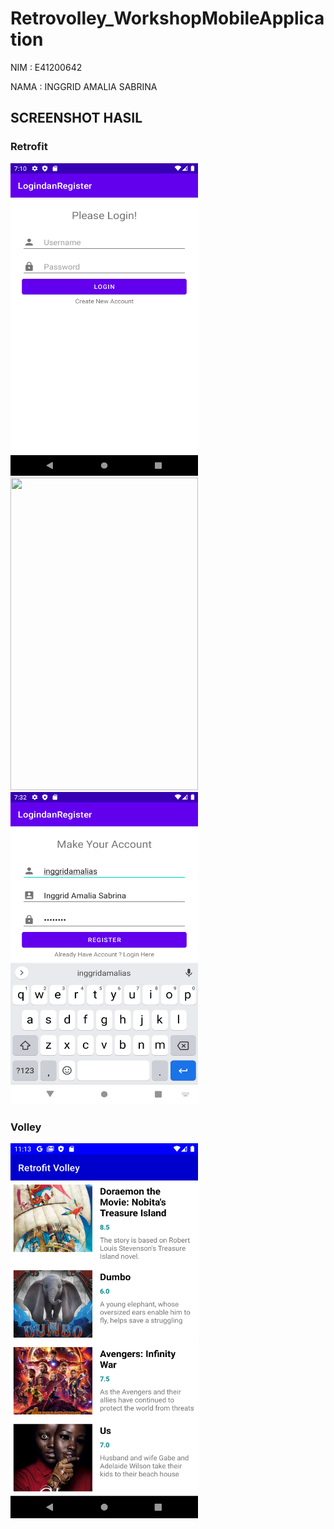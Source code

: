 # Retrovolley_WorkshopMobileApplication

NIM   : E41200642

NAMA  : INGGRID AMALIA SABRINA

<h2>SCREENSHOT HASIL</h2>
<h3>Retrofit</h3>

<img src="Screenshot/Screenshot_1637583027.png" width="300" height="500"> <img src="Screenshot_1637588560.png" width="300" height="500"> <img src="Screenshot/Screenshot_1637584355.png" width="300" height="500">

<h3>Volley</h3>

<img src="Screenshot/Screenshot_1637554426.png" width="300" height="600"> 

